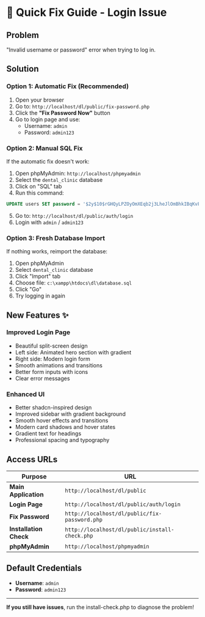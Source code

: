 # 🔧 Quick Fix Guide - Login Issue

## Problem
"Invalid username or password" error when trying to log in.

## Solution

### Option 1: Automatic Fix (Recommended)
1. Open your browser
2. Go to: `http://localhost/dl/public/fix-password.php`
3. Click the **"Fix Password Now"** button
4. Go to login page and use:
   - Username: `admin`
   - Password: `admin123`

### Option 2: Manual SQL Fix
If the automatic fix doesn't work:

1. Open phpMyAdmin: `http://localhost/phpmyadmin`
2. Select the `dental_clinic` database
3. Click on "SQL" tab
4. Run this command:
```sql
UPDATE users SET password = '$2y$10$rGHQyLPZOyOmXEqb2j3LheJlOmBhkIBqKvFxPCLKLw6WQxvZKlQci' WHERE username = 'admin';
```
5. Go to: `http://localhost/dl/public/auth/login`
6. Login with `admin` / `admin123`

### Option 3: Fresh Database Import
If nothing works, reimport the database:

1. Open phpMyAdmin
2. Select `dental_clinic` database
3. Click "Import" tab
4. Choose file: `c:\xampp\htdocs\dl\database.sql`
5. Click "Go"
6. Try logging in again

## New Features ✨

### Improved Login Page
- Beautiful split-screen design
- Left side: Animated hero section with gradient
- Right side: Modern login form
- Smooth animations and transitions
- Better form inputs with icons
- Clear error messages

### Enhanced UI
- Better shadcn-inspired design
- Improved sidebar with gradient background
- Smooth hover effects and transitions
- Modern card shadows and hover states
- Gradient text for headings
- Professional spacing and typography

## Access URLs

| Purpose | URL |
|---------|-----|
| **Main Application** | `http://localhost/dl/public` |
| **Login Page** | `http://localhost/dl/public/auth/login` |
| **Fix Password** | `http://localhost/dl/public/fix-password.php` |
| **Installation Check** | `http://localhost/dl/public/install-check.php` |
| **phpMyAdmin** | `http://localhost/phpmyadmin` |

## Default Credentials

- **Username**: `admin`
- **Password**: `admin123`

---

**If you still have issues**, run the install-check.php to diagnose the problem!
